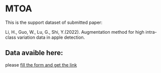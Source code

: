 # MTOA

This is the support dataset of submitted paper:

Li, H., Guo, W., Lu, G., Shi, Y.(2022). Augmentation method for high intra-class variation data in apple detection. 

## Data avaible here:
please [fill the form and get the link](https://forms.gle/QbJSUQnCRaxiNySF6)
<!-- https://forms.gle/p7YPkjkHnnTyfKkXA -->
